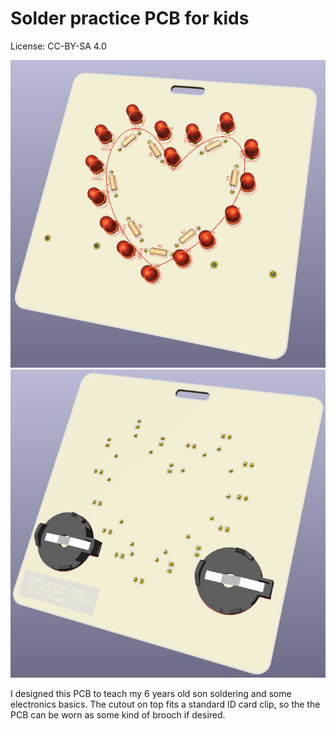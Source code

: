 # Solder practice PCB for kids

License: CC-BY-SA 4.0

![Solder-practice-heart-front.jpg](./Solder-practice-heart-front.jpg) ![Solder-practice-heart-back.jpg](./Solder-practice-heart-back.jpg)

I designed this PCB to teach my 6 years old son soldering and some electronics basics. The cutout on top fits a standard ID card clip, so the the PCB can be worn as some kind of brooch if desired.
